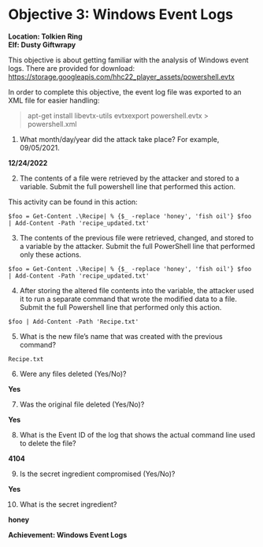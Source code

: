 
# Objective 3: Windows Event Logs
**Location: Tolkien Ring**  
**Elf: Dusty Giftwrapy**

This objective is about getting familiar with the analysis of Windows event logs. There are provided for download: https://storage.googleapis.com/hhc22_player_assets/powershell.evtx

In order to complete this objective, the event log file was exported to an XML file for easier handling:

> apt-get install libevtx-utils
> evtxexport powershell.evtx >
> powershell.xml

1. What month/day/year did the attack take place? For example, 09/05/2021.

**12/24/2022**
 
2. The contents of a file were retrieved by the attacker and stored to a variable. Submit the full powershell line that performed this action.

This activity can be found in this action:

```$foo = Get-Content .\Recipe| % {$_ -replace 'honey', 'fish oil'} $foo | Add-Content -Path 'recipe_updated.txt'```

3. The contents of the previous file were retrieved, changed, and stored to a variable by the attacker. Submit the full PowerShell line that performed only these actions.

```$foo = Get-Content .\Recipe| % {$_ -replace 'honey', 'fish oil'} $foo | Add-Content -Path 'recipe_updated.txt'```

  

4. After storing the altered file contents into the variable, the attacker used it to run a separate command that wrote the modified data to a file. Submit the full Powershell line that performed only this action.

  

```$foo | Add-Content -Path 'Recipe.txt'```

  

5. What is the new file’s name that was created with the previous command?

```Recipe.txt```

  

6. Were any files deleted (Yes/No)?

**Yes**

  

7. Was the original file deleted (Yes/No)?

**Yes**

  

8. What is the Event ID of the log that shows the actual command line used to delete the file?

**4104**

  

9. Is the secret ingredient compromised (Yes/No)?

**Yes**

  

10. What is the secret ingredient?

**honey**

**Achievement: Windows Event Logs**
